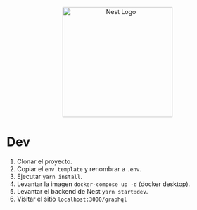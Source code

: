 <p align="center">
  <a href="http://nestjs.com/" target="blank"><img src="https://nestjs.com/img/logo-small.svg" width="250" alt="Nest Logo" /></a>
</p>

# Dev

1. Clonar el proyecto.
2. Copiar el `env.template` y renombrar a `.env`.
3. Ejecutar `yarn install`.
4. Levantar la imagen `docker-compose up -d` (docker desktop).
5. Levantar el backend de Nest `yarn start:dev`.
6. Visitar el sitio `localhost:3000/graphql`
 
 
 
